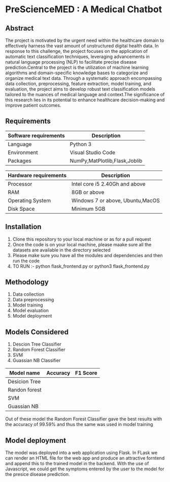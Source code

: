 # PreScienceMED : A Medical Chatbot

## Abstract
The project is motivated by the urgent need within the healthcare domain to effectively harness the vast amount of unstructured digital health data. In response to this challenge, the project focuses on the application of automatic text classification techniques, leveraging advancements in natural language processing (NLP) to facilitate precise disease prediction.Central to the project is the utilization of machine learning algorithms and domain-specific knowledge bases to categorize and organize medical text data. Through a systematic approach encompassing data collection, preprocessing, feature extraction, model training, and evaluation, the project aims to develop robust text classification models tailored to the nuances of medical language and context.The significance of this research lies in its potential to enhance healthcare decision-making and improve patient outcomes. 

## Requirements

| Software requirements| Description                           |
|----------------------|---------------------------------------|
| Language             | Python 3                              |
| Environment          | Visual Studio Code                    |
| Packages             | NumPy,MatPlotlib,Flask,Joblib         |



| Hardware requirements| Description                           |
|----------------------|---------------------------------------|
| Processor            |  Intel core i5 2.40Gh and above       |
| RAM                  |  8GB or above                         |
| Operating System     |  Windows 7 or above, Ubuntu,MacOS     |
| Disk Space           | Minimum 5GB                           |


## Installation
1. Clone this repository to your local machine or as for a pull request
2. Once the code is on your local machine, please maake sure all the datasets are available in the directory selected
3. Please make sure you have all the modules and dependencies and then run the code
4. TO RUN :- python flask_frontend.py or python3 flask_frontend.py

## Methodology 
1. Data collection
2. Data preprocessing
3. Model training
4. Model evaluation
5. Model deployment

## Models Considered
1. Descion Tree Classifier
2. Random Forest Classifier
3. SVM
4. Guassian NB Classifier


| Model name           | Accuracy | F1 Score |
|----------------------|----------|----------|
| Desicion Tree        |          |          |
| Randon forest        |          |          |
| SVM                  |          |          |
| Guassian NB          |          |          |

Out of these model the Random Forest Classifier gave the best results with the accuracy of 99.59% and thus the same was used in model training

## Model deployment

The model was deployed into a web application using Flask. In FLask we can render an HTML file for the web app and produce an attractive forntend and append this to the trained model in the backend. With the use of Javascript, we could get the symptoms entered by the user to the model for the presice disease prediction.



